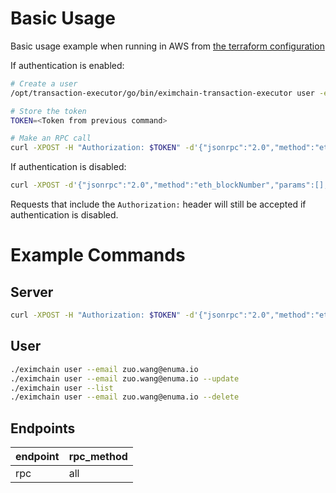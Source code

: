 # Basic Usage

Basic usage example when running in AWS from [the terraform configuration](https://github.com/Eximchain/terraform-aws-eximchain-tx-executor)

If authentication is enabled:

```sh
# Create a user
/opt/transaction-executor/go/bin/eximchain-transaction-executor user -email louis@eximchain.com -update

# Store the token
TOKEN=<Token from previous command>

# Make an RPC call
curl -XPOST -H "Authorization: $TOKEN" -d'{"jsonrpc":"2.0","method":"eth_blockNumber","params":[],"id":1}' localhost:8080/
```

If authentication is disabled:

```sh
curl -XPOST -d'{"jsonrpc":"2.0","method":"eth_blockNumber","params":[],"id":1}' localhost:8080/
```

Requests that include the `Authorization:` header will still be accepted if authentication is disabled.

# Example Commands

## Server

```sh
curl -XPOST -H "Authorization: $TOKEN" -d'{"jsonrpc":"2.0","method":"eth_blockNumber","params":[],"id":1}' localhost:8080/
```

## User

```sh
./eximchain user --email zuo.wang@enuma.io
./eximchain user --email zuo.wang@enuma.io --update
./eximchain user --list
./eximchain user --email zuo.wang@enuma.io --delete
```

## Endpoints

| endpoint            | rpc_method          |
| ------------------- | ------------------- |
| rpc                 | all                 |
